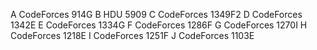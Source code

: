 A 	CodeForces 914G
B 	HDU 5909
C 	CodeForces 1349F2
D 	CodeForces 1342E
E 	CodeForces 1334G
F 	CodeForces 1286F
G 	CodeForces 1270I
H 	CodeForces 1218E
I 	CodeForces 1251F
J 	CodeForces 1103E
